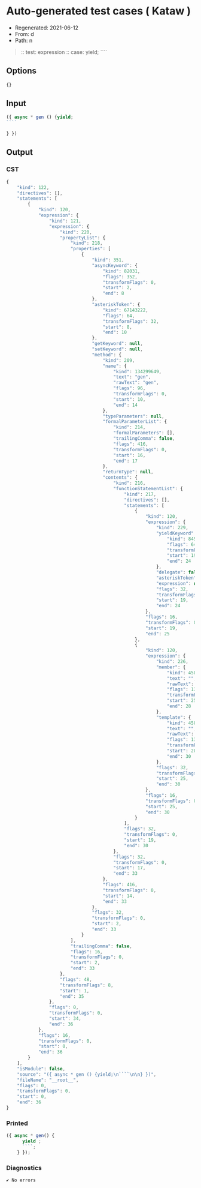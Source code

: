 # Auto-generated test cases ( Kataw )
- Regenerated: 2021-06-12
- From: d
- Path: n
> :: test: expression
> :: case: yield;
>          ````
>          
>          
## Options

`````js
{}
`````
## Input

`````js
({ async * gen () {yield;
````

} })
`````
## Output

### CST

```javascript
{
    "kind": 122,
    "directives": [],
    "statements": [
        {
            "kind": 120,
            "expression": {
                "kind": 121,
                "expression": {
                    "kind": 220,
                    "propertyList": {
                        "kind": 218,
                        "properties": [
                            {
                                "kind": 351,
                                "asyncKeyword": {
                                    "kind": 82031,
                                    "flags": 352,
                                    "transformFlags": 0,
                                    "start": 2,
                                    "end": 8
                                },
                                "asteriskToken": {
                                    "kind": 67143222,
                                    "flags": 64,
                                    "transformFlags": 32,
                                    "start": 8,
                                    "end": 10
                                },
                                "getKeyword": null,
                                "setKeyword": null,
                                "method": {
                                    "kind": 209,
                                    "name": {
                                        "kind": 134299649,
                                        "text": "gen",
                                        "rawText": "gen",
                                        "flags": 96,
                                        "transformFlags": 0,
                                        "start": 10,
                                        "end": 14
                                    },
                                    "typeParameters": null,
                                    "formalParameterList": {
                                        "kind": 214,
                                        "formalParameters": [],
                                        "trailingComma": false,
                                        "flags": 416,
                                        "transformFlags": 0,
                                        "start": 16,
                                        "end": 17
                                    },
                                    "returnType": null,
                                    "contents": {
                                        "kind": 216,
                                        "functionStatementList": {
                                            "kind": 217,
                                            "directives": [],
                                            "statements": [
                                                {
                                                    "kind": 120,
                                                    "expression": {
                                                        "kind": 229,
                                                        "yieldKeyword": {
                                                            "kind": 8454253,
                                                            "flags": 64,
                                                            "transformFlags": 0,
                                                            "start": 19,
                                                            "end": 24
                                                        },
                                                        "delegate": false,
                                                        "asteriskToken": null,
                                                        "expression": null,
                                                        "flags": 32,
                                                        "transformFlags": 0,
                                                        "start": 19,
                                                        "end": 24
                                                    },
                                                    "flags": 16,
                                                    "transformFlags": 0,
                                                    "start": 19,
                                                    "end": 25
                                                },
                                                {
                                                    "kind": 120,
                                                    "expression": {
                                                        "kind": 226,
                                                        "member": {
                                                            "kind": 458761,
                                                            "text": "",
                                                            "rawText": "",
                                                            "flags": 134217824,
                                                            "transformFlags": 0,
                                                            "start": 25,
                                                            "end": 28
                                                        },
                                                        "template": {
                                                            "kind": 458761,
                                                            "text": "",
                                                            "rawText": "",
                                                            "flags": 134217824,
                                                            "transformFlags": 0,
                                                            "start": 28,
                                                            "end": 30
                                                        },
                                                        "flags": 32,
                                                        "transformFlags": 0,
                                                        "start": 25,
                                                        "end": 30
                                                    },
                                                    "flags": 16,
                                                    "transformFlags": 0,
                                                    "start": 25,
                                                    "end": 30
                                                }
                                            ],
                                            "flags": 32,
                                            "transformFlags": 0,
                                            "start": 19,
                                            "end": 30
                                        },
                                        "flags": 32,
                                        "transformFlags": 0,
                                        "start": 17,
                                        "end": 33
                                    },
                                    "flags": 416,
                                    "transformFlags": 0,
                                    "start": 14,
                                    "end": 33
                                },
                                "flags": 32,
                                "transformFlags": 0,
                                "start": 2,
                                "end": 33
                            }
                        ],
                        "trailingComma": false,
                        "flags": 16,
                        "transformFlags": 0,
                        "start": 2,
                        "end": 33
                    },
                    "flags": 48,
                    "transformFlags": 8,
                    "start": 1,
                    "end": 35
                },
                "flags": 0,
                "transformFlags": 0,
                "start": 34,
                "end": 36
            },
            "flags": 16,
            "transformFlags": 0,
            "start": 0,
            "end": 36
        }
    ],
    "isModule": false,
    "source": "({ async * gen () {yield;\n````\n\n} })",
    "fileName": "__root__",
    "flags": 0,
    "transformFlags": 0,
    "start": 0,
    "end": 36
}
```

### Printed

```javascript
({ async * gen() {
      yield ;
      ````;
    } });
```

### Diagnostics

```javascript
✔ No errors
```

